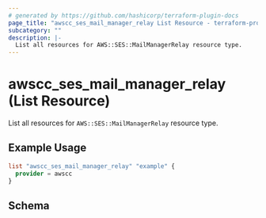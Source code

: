 ```yaml
---
# generated by https://github.com/hashicorp/terraform-plugin-docs
page_title: "awscc_ses_mail_manager_relay List Resource - terraform-provider-awscc"
subcategory: ""
description: |-
  List all resources for AWS::SES::MailManagerRelay resource type.
---
```


# awscc_ses_mail_manager_relay (List Resource)

List all resources for `AWS::SES::MailManagerRelay` resource type.

## Example Usage

```terraform
list "awscc_ses_mail_manager_relay" "example" {
  provider = awscc
}
```

<!-- schema generated by tfplugindocs -->
## Schema
